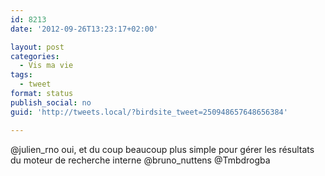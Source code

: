 ```yaml
---
id: 8213
date: '2012-09-26T13:23:17+02:00'

layout: post
categories:
  - Vis ma vie
tags:
  - tweet
format: status
publish_social: no
guid: 'http://tweets.local/?birdsite_tweet=250948657648656384'

---
```


@julien\_rno oui, et du coup beaucoup plus simple pour gérer les résultats du moteur de recherche interne @bruno\_nuttens @Tmbdrogba